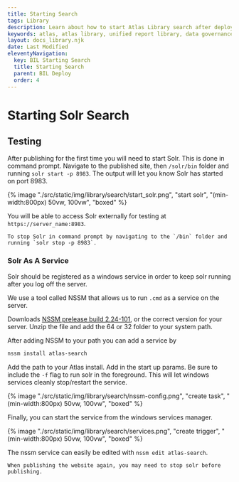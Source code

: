```yaml
---
title: Starting Search
tags: Library
description: Learn about how to start Atlas Library search after deploying onto your web server. Atlas Library runs on .NET and is easily deployed from Visual Studio.
keywords: atlas, atlas library, unified report library, data governance, database, publishing, iis, deploy, visual studio, solr, search
layout: docs_library.njk
date: Last Modified
eleventyNavigation:
  key: BIL Starting Search
  title: Starting Search
  parent: BIL Deploy
  order: 4
---
```


# Starting Solr Search

## Testing

After publishing for the first time you will need to start Solr. This is done in command prompt. Navigate to the published site, then `/solr/bin` folder and running `solr start -p 8983`. The output will let you know Solr has started on port 8983.

{% image "./src/static/img/library/search/start_solr.png", "start solr", "(min-width:800px) 50vw, 100vw", "boxed" %}

You will be able to access Solr externally for testing at `https://server_name:8983`.

    To stop Solr in command prompt by navigating to the `/bin` folder and running `solr stop -p 8983`.

### Solr As A Service

Solr should be registered as a windows service in order to keep solr running after you log off the server.

We use a tool called NSSM that allows us to run `.cmd` as a service on the server.

Downloads [NSSM prelease build 2.24-101](http://nssm.cc/download), or the correct version for your server. Unzip the file and add the 64 or 32 folder to your system path.

After adding NSSM to your path you can add a service by

```bash
nssm install atlas-search
```

Add the path to your Atlas install. Add in the start up params. Be sure to include the `-f` flag to run solr in the foreground. This will let windows services cleanly stop/restart the service.

{% image "./src/static/img/library/search/nssm-config.png", "create task", "(min-width:800px) 50vw, 100vw", "boxed" %}

Finally, you can start the service from the windows services manager.

{% image "./src/static/img/library/search/services.png", "create trigger", "(min-width:800px) 50vw, 100vw", "boxed" %}

The nssm service can easily be edited with `nssm edit atlas-search`.

    When publishing the website again, you may need to stop solr before publishing.
